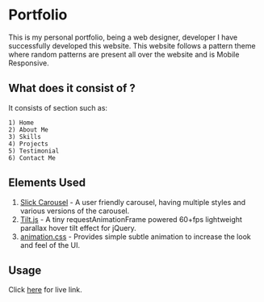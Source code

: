 # Portfolio

This is my personal portfolio, being a web designer, developer I have successfully developed this website. This website follows a pattern theme where random patterns are present all over the website and is Mobile Responsive.

## What does it consist of ?
It consists of section such as:

```
1) Home
2) About Me 
3) Skills
4) Projects
5) Testimonial
6) Contact Me
```

## Elements Used

1) [Slick Carousel](https://kenwheeler.github.io/slick/) - A user friendly carousel, having multiple styles and various versions of the carousel.
2) [Tilt.js](https://gijsroge.github.io/tilt.js/) - A tiny requestAnimationFrame powered 60+fps lightweight parallax hover tilt effect for jQuery.
2) [animation.css](https://animate.style/) - Provides simple subtle animation to increase the look and feel of the UI.

## Usage
Click [here](https://www.sauravahuja.ml/) for live link.
